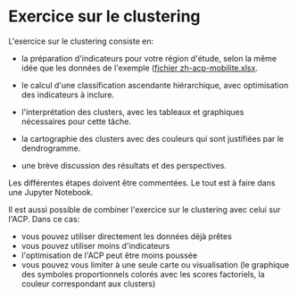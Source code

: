 # Exercice sur le clustering

L'exercice sur le clustering consiste en:

- la préparation d'indicateurs pour votre région d'étude, selon la même idée que les données de l'exemple ([fichier zh-acp-mobilite.xlsx](zh-acp-mobilite.xlsx).

- le calcul d'une classification ascendante hiérarchique, avec optimisation des indicateurs à inclure.

- l'interprétation des clusters, avec les tableaux et graphiques nécessaires pour cette tâche.

- la cartographie des clusters avec des couleurs qui sont justifiées par le dendrogramme.

- une brève discussion des résultats et des perspectives.

Les différentes étapes doivent être commentées. Le tout est à faire dans une Jupyter Notebook.


Il est aussi possible de combiner l'exercice sur le clustering avec celui sur l'ACP. Dans ce cas:

- vous pouvez utiliser directement les données déjà prêtes
- vous pouvez utiliser moins d'indicateurs
- l'optimisation de l'ACP peut être moins poussée
- vous pouvez vous limiter à une seule carte ou visualisation (le graphique des symboles proportionnels colorés avec les scores factoriels, la couleur correspondant aux clusters)

